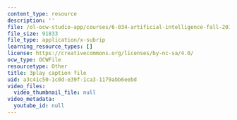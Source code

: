 ```yaml
---
content_type: resource
description: ''
file: /ol-ocw-studio-app/courses/6-034-artificial-intelligence-fall-2010/a3c41c501c0de39f1ca31179abb6eebd_Tl_p5pgBsyM.srt
file_size: 91833
file_type: application/x-subrip
learning_resource_types: []
license: https://creativecommons.org/licenses/by-nc-sa/4.0/
ocw_type: OCWFile
resourcetype: Other
title: 3play caption file
uid: a3c41c50-1c0d-e39f-1ca3-1179abb6eebd
video_files:
  video_thumbnail_file: null
video_metadata:
  youtube_id: null
---
```

